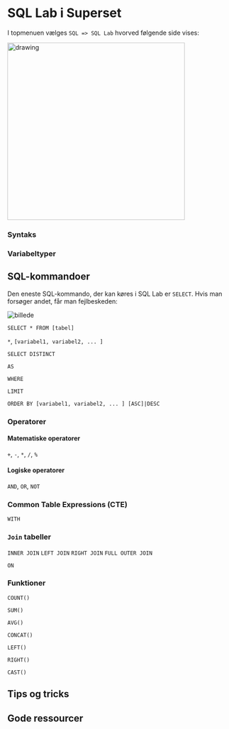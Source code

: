 # SQL Lab i Superset
I topmenuen vælges `SQL => SQL Lab` hvorved følgende side vises:

<img src="https://github.com/Randers-Kommune-Digitalisering/vis-klimadata-initiativer-aktiviteter/assets/122357806/9e66be79-b07f-4634-9dce-58b5573c06fa" alt="drawing" width="400"/></img>


### Syntaks

### Variabeltyper

## SQL-kommandoer
Den eneste SQL-kommando, der kan køres i SQL Lab er `SELECT`. Hvis man forsøger andet, får man fejlbeskeden: 

![billede](https://github.com/Randers-Kommune-Digitalisering/vis-klimadata-initiativer-aktiviteter/assets/122357806/83f8aaeb-d2a6-413e-b789-8483ec8bb4f0)

`SELECT * FROM [tabel]`

`*`, `[variabel1, variabel2, ... ]`

`SELECT DISTINCT`

`AS`

`WHERE`

`LIMIT`

`ORDER BY [variabel1, variabel2, ... ] [ASC]|DESC`

### Operatorer
#### Matematiske operatorer
`+`, `-`, `*`, `/`, `%`
#### Logiske operatorer 
`AND`, `OR`, `NOT`

### Common Table Expressions (CTE)
`WITH`

### `Join` tabeller
`INNER JOIN`
`LEFT JOIN`
`RIGHT JOIN`
`FULL OUTER JOIN`

`ON`


### Funktioner
`COUNT()`

`SUM()`

`AVG()`

`CONCAT()`

`LEFT()`

`RIGHT()`

`CAST()`





## Tips og tricks


## Gode ressourcer
